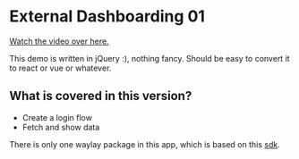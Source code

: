 # External Dashboarding 01

[Watch the video over here.](https://youtu.be/ulBN6EFM5a8)

This demo is written in jQuery :), nothing fancy. Should be easy to convert it to react or vue or whatever. 

## What is covered in this version?

* Create a login flow
* Fetch and show data

There is only one waylay package in this app, which is based on this [sdk](https://sdk.waylay.io/).
